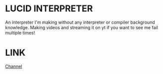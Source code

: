 # LUCID INTERPRETER
An interpreter I'm making without any interpreter or compiler background knowledge. Making videos and streaming it on yt if you want to see me fail multiple times!


# LINK
[Channel](https://www.youtube.com/channel/UCX7YyUokKB8POlVa7sbk2HQ)